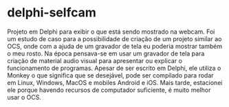 # delphi-selfcam
 Projeto em Delphi para exibir o que está sendo mostrado na webcam.
 Foi um estudo de caso para a possibilidade de criação de um projeto similar ao OCS, onde com a ajuda de um gravador de tela eu poderia mostrar também o meu rosto. Na época pensava-se em usar um gravador de tela para criação de material audio visual para apresentar ou explicar o funcionamento de programas.
 Apesar de ser escrito em Delphi, ele utiliza o Monkey o que significa que se desejável, pode ser compilado para rodar em Linux, Windows, MacOS e mobiles Android e iOS.
 Mais tarde, estacionei ele porque havendo recursos de computador suficiente, é muito melhor usar o OCS.
